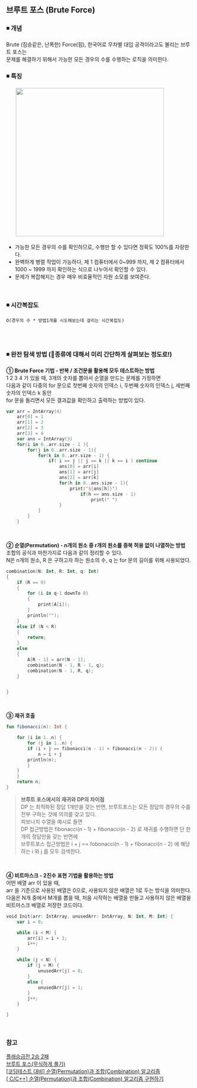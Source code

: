 
## 브루트 포스 (Brute Force)

### ◾ 개념
Brute (짐승같은, 난폭한) Force(힘), 한국어로 무차별 대입 공격이라고도 불리는 브루트 포스는 </br>
문제를 해결하기 위해서 가능한 모든 경우의 수를 수행하는 로직을 의미한다.</br>

### ◾ 특징
ﾠﾠ<img 
src="https://steemitimages.com/p/2bP4pJr4wVimqCWjYimXJe2cnCgn7vmMA5RochfH2tN?format=match&mode=fit&width=1280" width="400" height="400" margin-left = "10"/>
- 가능한 모든 경우의 수를 확인하므로, 수행만 할 수 있다면 정확도 100%를 자랑한다.
- 완벽하게 병렬 작업이 가능하다, 제 1 컴퓨터에서 0~999 까지, 제 2 컴퓨터에서 1000 ~ 1999 까지 확인하는 식으로 나누어서 확인할 수 있다.
- 문제가 복잡해지는 경우 매우 비효율적인 자원 소모를 보여준다.
</br>

### ◾ 시간복잡도
`O(경우의 수 * 방법1개를 시도해보는데 걸리는 시간복잡도)`</br>
</br>

</br>


### ◾ 완전 탐색 방법 (🙂종류에 대해서 미리 간단하게 살펴보는 정도로!)
**① Brute Force 기법 - 반복 / 조건문을 활용해 모두 테스트하는 방법**  
1 2 3 4 가 있을 때, 3개의 숫자를 뽑아서 순열을 만드는 문제를 가정하면<br/>
다음과 같이 다중의 for 문으로 첫번째 숫자의 인덱스 i, 두번째 숫자의 인덱스 j, 세번째 숫자의 인덱스 k 동안 <br/>
for 문을 돌리면서 모든 결과값을 확인하고 출력하는 방법이 있다. <br/>
```Kotlin
var arr = IntArray(4)
	arr[0] = 1
	arr[1] = 2
	arr[2] = 3
	arr[3] = 4
	var ans = IntArray(3) 
	for(i in 0..arr.size - 1 ){
		for(j in 0..arr.size - 1){
			for(k in 0..arr.size - 1) {
				if( i == j || j == k || k == i ) continue
					ans[0] = arr[i]
					ans[1] = arr[j]
					ans[2] = arr[k]
					for(h in 0..ans.size - 1){
						print("${ans[h]}")
							if(h == ans.size - 1)
								print(" ")
					}
			}
		}
	}
```
</br>

**② 순열(Permutation) - n개의 원소 중 r개의 원소를 중복 허용 없이 나열하는 방법**  
조합의 공식과 마찬가지로 다음과 같이 정리할 수 있다.<br/>
N은 n개의 원소, R 은 구하고자 하는 원소의 수, q 는 for 문의 길이를 위해 사용되었다.

```Kotlin
combination(N: Int, R: Int, q: Int)
{
	if (R == 0)
	{
		for (i in q-1 downTo 0)
		{
			print(A[i]);
		}
		println("");
	}
	else if (N < R)
	{
		return;
	}
	else
	{
		A[R - 1] = arr[N - 1];
		combination(N - 1, R - 1, q);
		combination(N - 1, R, q);
	}


}
```
</br>

**③ 재귀 호출**  
```Kotlin
fun fibonacci(n): Int {

    for (i in 1..n) {
        for (j in 1..n) {
	    if (i + j == fibonacci(n - 1) + fibonacci(n - 2)) {
	        n = i + j
		println(n);
	    }
	}
    }
    return n;
}	
```
> **브루트 포스에서의 재귀와 DP의 차이점** </br>
> DP 는 최적화된 정답 1개만을 갖는 반면, 브루트포스는 모든 정답의 경우의 수를 전부 구하는 것에 의의를 갖고 있다.<br/>
> 피보나치 수열을 예시로 들면<br/>
> DP 접근방법은 fibonacci(n - 1) + fibonacci(n - 2) 로 재귀를 수행하면 단 한개의 정답만을 갖는 반면에 <br/>
> 브루트포스 접근방법은 i + j == fobonacci(n - 1) + fibonacci(n - 2) 에 해당하는 i 와 j 를 모두 검색한다.

</br>

**④ 비트마스크 - 2진수 표현 기법을 활용하는 방법**  
어떤 배열 arr 이 있을 때,<br/>
arr 을 기준으로 사용된 배열은 0으로, 사용되지 않은 배열은 1로 두는 방식을 의미한다.<br/>
다음은 N개 중에서 M개를 뽑을 때, 처음 시작하는 배열을 만들고 사용하지 않은 배열을 비트마스크 배열로 저장한 코드이다. <br/>

```Kotlin
void Init(arr: IntArray, unusedArr: IntArray, N: Int, M: Int) {
	var i = 0;

	while (i < M) {
		arr[i] = i + 1;
		i++;
	}

	while (j < N) {
		if (j < M) {
			unusedArr[j] = 0;
		}
		else {
			unusedArr[j] = 1;
		}
		j++;	
	}

}
```

</br>

### 참고
[플래승급전 2승 2패](https://github.com/Newon-universe/Algorithm_study)</br>
[브루트 포스(무식하게 풀기)](https://velog.io/@polynomeer/브루트-포스무식하게-풀기)</br>
[\[코딩테스트 대비\] 순열(Permutation)과 조합(Combination) 알고리즘](https://aerocode.net/376)<br/>
[\[ C/C++\] 순열(Permutation)과 조합(Combination) 알고리즘 구현하기](https://cocoon1787.tistory.com/81)
